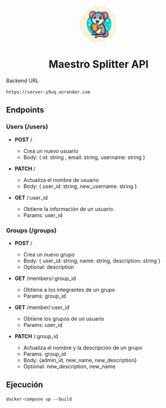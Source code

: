 <p align="center">
  <img src="logo.jpeg" alt="Logo Title Text" width="100" style="border-radius: 50%;"/>
  <h1 align="center">Maestro Splitter API</h1>
</p>

Backend URL

```
https://server-y9uq.onrender.com
```

## Endpoints

### Users (/users)

- **POST** /

  - Crea un nuevo usuario
  - Body: { id: string , email: string, username: string }

- **PATCH** /

  - Actualiza el nombre de usuario
  - Body: { user_id: string, new_username: string }

- **GET** /:user_id
  - Obtiene la información de un usuario
  - Params: user_id

### Groups (/groups)

- **POST** /

  - Crea un nuevo grupo
  - Body: { user_id: string, name: string, description: string }
  - Optional: description

- **GET** /members/:group_id

  - Obtiene a los integrantes de un grupo
  - Params: group_id

- **GET** /member/:user_id

  - Obtiene los grupos de un usuario
  - Params: user_id

- **PATCH** /:group_id
  - Actualiza el nombre y la descripción de un grupo
  - Params: group_id
  - Body: {admin_id, new_name, new_description}
  - Optional: new_description, new_name

## Ejecución

```
docker-compose up --build
```
